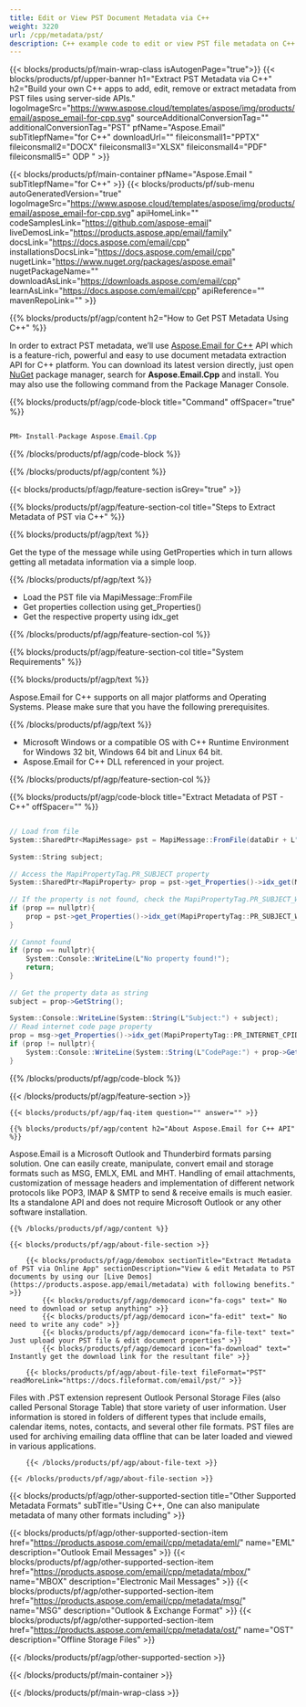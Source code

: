 ```yaml
---
title: Edit or View PST Document Metadata via C++ 
weight: 3220
url: /cpp/metadata/pst/ 
description: C++ example code to edit or view PST file metadata on C++ Runtime Environment for Windows 32 bit, Windows 64 bit and Linux 64 bit.
---
```


{{< blocks/products/pf/main-wrap-class isAutogenPage="true">}}
{{< blocks/products/pf/upper-banner h1="Extract PST Metadata via C++" h2="Build your own C++ apps to add, edit, remove or extract metadata from PST files using server-side APIs." logoImageSrc="https://www.aspose.cloud/templates/aspose/img/products/email/aspose_email-for-cpp.svg" sourceAdditionalConversionTag="" additionalConversionTag="PST" pfName="Aspose.Email" subTitlepfName="for C++" downloadUrl="" fileiconsmall1="PPTX" fileiconsmall2="DOCX" fileiconsmall3="XLSX" fileiconsmall4="PDF" fileiconsmall5=" ODP " >}}

{{< blocks/products/pf/main-container pfName="Aspose.Email " subTitlepfName="for C++" >}}
{{< blocks/products/pf/sub-menu autoGeneratedVersion="true" logoImageSrc="https://www.aspose.cloud/templates/aspose/img/products/email/aspose_email-for-cpp.svg" apiHomeLink="" codeSamplesLink="https://github.com/aspose-email" liveDemosLink="https://products.aspose.app/email/family" docsLink="https://docs.aspose.com/email/cpp" installationsDocsLink="https://docs.aspose.com/email/cpp" nugetLink="https://www.nuget.org/packages/aspose.email" nugetPackageName="" downloadAsLink="https://downloads.aspose.com/email/cpp" learnAsLink="https://docs.aspose.com/email/cpp" apiReference="" mavenRepoLink="" >}}

{{% blocks/products/pf/agp/content h2="How to Get PST Metadata Using C++" %}}

 In order to extract PST metadata, we’ll use
 [Aspose.Email for C++](https://products.aspose.com/email/cpp) 
 API which is a feature-rich, powerful and easy to use document metadata extraction API for C++ platform. You can download its latest version directly, just open
 [NuGet](https://www.nuget.org/packages/aspose.email) 
 package manager, search for
 **Aspose.Email.Cpp** 
 and install. You may also use the following command from the Package Manager Console.

{{% blocks/products/pf/agp/code-block title="Command" offSpacer="true" %}}

```cs

PM> Install-Package Aspose.Email.Cpp

```

{{% /blocks/products/pf/agp/code-block %}}

{{% /blocks/products/pf/agp/content %}}

{{< blocks/products/pf/agp/feature-section isGrey="true" >}}

{{% blocks/products/pf/agp/feature-section-col title="Steps to Extract Metadata of PST via C++" %}}

{{% blocks/products/pf/agp/text %}}

 Get the type of the message while using GetProperties which in turn allows getting all metadata information via a simple loop.

{{% /blocks/products/pf/agp/text %}}

+  Load the PST file via MapiMessage::FromFile
+  Get properties collection using get_Properties()
+  Get the respective property using idx_get

{{% /blocks/products/pf/agp/feature-section-col %}}

{{% blocks/products/pf/agp/feature-section-col title="System Requirements" %}}

{{% blocks/products/pf/agp/text %}}

 Aspose.Email for C++ supports on all major platforms and Operating Systems. Please make sure that you have the following prerequisites.

{{% /blocks/products/pf/agp/text %}}

-  Microsoft Windows or a compatible OS with C++ Runtime Environment for Windows 32 bit, Windows 64 bit and Linux 64 bit.
-  Aspose.Email for C++ DLL referenced in your project.

{{% /blocks/products/pf/agp/feature-section-col %}}

{{% blocks/products/pf/agp/code-block title="Extract Metadata of PST - C++" offSpacer="" %}}

```cs

// Load from file
System::SharedPtr<MapiMessage> pst = MapiMessage::FromFile(dataDir + L"message.pst");
    
System::String subject;
    
// Access the MapiPropertyTag.PR_SUBJECT property
System::SharedPtr<MapiProperty> prop = pst->get_Properties()->idx_get(MapiPropertyTag::PR_SUBJECT);
    
// If the property is not found, check the MapiPropertyTag.PR_SUBJECT_W (which is a // Unicode peer of the MapiPropertyTag.PR_SUBJECT)
if (prop == nullptr){
    prop = pst->get_Properties()->idx_get(MapiPropertyTag::PR_SUBJECT_W);
}
    
// Cannot found
if (prop == nullptr){
    System::Console::WriteLine(L"No property found!");
    return;
}
    
// Get the property data as string
subject = prop->GetString();
    
System::Console::WriteLine(System::String(L"Subject:") + subject);
// Read internet code page property
prop = msg->get_Properties()->idx_get(MapiPropertyTag::PR_INTERNET_CPID);
if (prop != nullptr){
    System::Console::WriteLine(System::String(L"CodePage:") + prop->GetLong());
}  

```

{{% /blocks/products/pf/agp/code-block %}}

{{< /blocks/products/pf/agp/feature-section >}}

    {{< blocks/products/pf/agp/faq-item question="" answer="" >}}
 

<!-- aboutfile Starts -->

    {{% blocks/products/pf/agp/content h2="About Aspose.Email for C++ API" %}}

 Aspose.Email is a Microsoft Outlook and Thunderbird formats parsing solution. One can easily create, manipulate, convert email and storage formats such as MSG, EMLX, EML and MHT. Handling of email attachments, customization of message headers and implementation of different network protocols like POP3, IMAP & SMTP to send & receive emails is much easier. Its a standalone API and does not require Microsoft Outlook or any other software installation. 



    {{% /blocks/products/pf/agp/content %}}

    {{< blocks/products/pf/agp/about-file-section >}}

        {{< blocks/products/pf/agp/demobox sectionTitle="Extract Metadata of PST via Online App" sectionDescription="View & edit Metadata to PST documents by using our [Live Demos](https://products.aspose.app/email/metadata) with following benefits." >}}
            {{< blocks/products/pf/agp/democard icon="fa-cogs" text=" No need to download or setup anything" >}}
            {{< blocks/products/pf/agp/democard icon="fa-edit" text=" No need to write any code" >}}
            {{< blocks/products/pf/agp/democard icon="fa-file-text" text=" Just upload your PST file & edit document properties" >}}
            {{< blocks/products/pf/agp/democard icon="fa-download" text=" Instantly get the download link for the resultant file" >}}

        {{< blocks/products/pf/agp/about-file-text fileFormat="PST" readMoreLink="https://docs.fileformat.com/email/pst/" >}}
Files with .PST extension represent Outlook Personal Storage Files (also called Personal Storage Table) that store variety of user information. User information is stored in folders of different types that include emails, calendar items, notes, contacts, and several other file formats. PST files are used for archiving emailing data offline that can be later loaded and viewed in various applications.

        {{< /blocks/products/pf/agp/about-file-text >}}

    {{< /blocks/products/pf/agp/about-file-section >}}

<!-- aboutfile Ends -->

{{< blocks/products/pf/agp/other-supported-section title="Other Supported Metadata Formats" subTitle="Using C++, One can also manipulate metadata of many other formats including" >}}

{{< blocks/products/pf/agp/other-supported-section-item href="https://products.aspose.com/email/cpp/metadata/eml/" name="EML" description="Outlook Email Messages" >}}
{{< blocks/products/pf/agp/other-supported-section-item href="https://products.aspose.com/email/cpp/metadata/mbox/" name="MBOX" description="Electronic Mail Messages" >}}
{{< blocks/products/pf/agp/other-supported-section-item href="https://products.aspose.com/email/cpp/metadata/msg/" name="MSG" description="Outlook & Exchange Format" >}}
{{< blocks/products/pf/agp/other-supported-section-item href="https://products.aspose.com/email/cpp/metadata/ost/" name="OST" description="Offline Storage Files" >}}

{{< /blocks/products/pf/agp/other-supported-section >}}

{{< /blocks/products/pf/main-container >}}
    
{{< /blocks/products/pf/main-wrap-class >}}